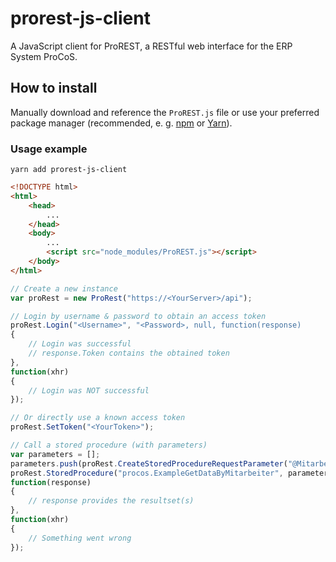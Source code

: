 # prorest-js-client
A JavaScript client for ProREST, a RESTful web interface for the ERP System ProCoS.

## How to install
Manually download and reference the `ProREST.js` file or use your preferred package manager (recommended, e. g. [npm](https://www.npmjs.com/) or [Yarn](https://yarnpkg.com/)).

### Usage example
```
yarn add prorest-js-client
```

```html
<!DOCTYPE html>
<html>
	<head>
		...
	</head>
	<body>
		...
		<script src="node_modules/ProREST.js"></script>
	</body>
</html>
```

```js
// Create a new instance
var proRest = new ProRest("https://<YourServer>/api");

// Login by username & password to obtain an access token
proRest.Login("<Username>", "<Password>, null, function(response)
{
	// Login was successful
	// response.Token contains the obtained token
},
function(xhr)
{
	// Login was NOT successful
});

// Or directly use a known access token
proRest.SetToken("<YourToken>");

// Call a stored procedure (with parameters)
var parameters = [];
parameters.push(proRest.CreateStoredProcedureRequestParameter("@Mitarbeiter", "<TheParamValue>"));
proRest.StoredProcedure("procos.ExampleGetDataByMitarbeiter", parameters,
function(response)
{
	// response provides the resultset(s)
},
function(xhr)
{
	// Something went wrong
});
```
